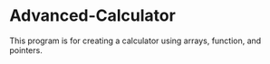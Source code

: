# Advanced-Calculator
This program is for creating a calculator using arrays, function, and pointers.
